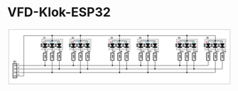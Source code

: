 # VFD-Klok-ESP32


![Leds](https://github.com/ArthurVnL/VFD-Klok-ESP32/blob/master/Images/Leds.jpg)
